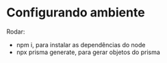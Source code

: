 # Configurando ambiente

Rodar:

- npm i, para instalar as dependências do node
- npx prisma generate, para gerar objetos do prisma

